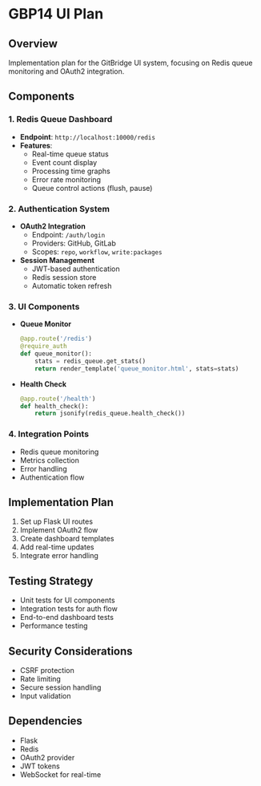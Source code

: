 # GBP14 UI Plan

## Overview
Implementation plan for the GitBridge UI system, focusing on Redis queue monitoring and OAuth2 integration.

## Components

### 1. Redis Queue Dashboard
- **Endpoint**: `http://localhost:10000/redis`
- **Features**:
  - Real-time queue status
  - Event count display
  - Processing time graphs
  - Error rate monitoring
  - Queue control actions (flush, pause)

### 2. Authentication System
- **OAuth2 Integration**
  - Endpoint: `/auth/login`
  - Providers: GitHub, GitLab
  - Scopes: `repo`, `workflow`, `write:packages`
- **Session Management**
  - JWT-based authentication
  - Redis session store
  - Automatic token refresh

### 3. UI Components
- **Queue Monitor**
  ```python
  @app.route('/redis')
  @require_auth
  def queue_monitor():
      stats = redis_queue.get_stats()
      return render_template('queue_monitor.html', stats=stats)
  ```

- **Health Check**
  ```python
  @app.route('/health')
  def health_check():
      return jsonify(redis_queue.health_check())
  ```

### 4. Integration Points
- Redis queue monitoring
- Metrics collection
- Error handling
- Authentication flow

## Implementation Plan
1. Set up Flask UI routes
2. Implement OAuth2 flow
3. Create dashboard templates
4. Add real-time updates
5. Integrate error handling

## Testing Strategy
- Unit tests for UI components
- Integration tests for auth flow
- End-to-end dashboard tests
- Performance testing

## Security Considerations
- CSRF protection
- Rate limiting
- Secure session handling
- Input validation

## Dependencies
- Flask
- Redis
- OAuth2 provider
- JWT tokens
- WebSocket for real-time 